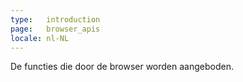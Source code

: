 ```yaml
---
type:   introduction
page:   browser_apis
locale: nl-NL
---
```


De functies die door de browser worden aangeboden.